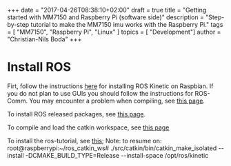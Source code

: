 +++
date        = "2017-04-26T08:38:10+02:00"
draft       = true
title       = "Getting started with MM7150 and Raspberry Pi (software side)"
description = "Step-by-step tutorial to make the MM7150 imu works with the Raspberry Pi."
tags        = [ "MM7150", "Raspberry Pi", "Linux" ]
topics      = [ "Development"]
author      = "Christian-Nils Boda"
+++

# Install ROS
Firt, follow the instructions [here][1] for installing ROS Kinetic on Raspbian. If you do not plan to use GUIs you should follow the instructions for ROS-Comm.
You may encounter a problem when compiling, see [this page][2].

To install ROS released packages, see [this page][3].

To compile and load the catkin workspace, see [this page][4]

To install the ros-tutorial, see [this][5];
Note: to resume on: root@raspberrypi:~/ros_catkin_ws# ./src/catkin/bin/catkin_make_isolated --install -DCMAKE_BUILD_TYPE=Release --install-space /opt/ros/kinetic

[1]: http://wiki.ros.org/ROSberryPi/Installing%20ROS%20Kinetic%20on%20the%20Raspberry%20Pi
[2]: http://answers.ros.org/question/219575/raspberry-pi2-roscpp-failed-during-indigo-installation/
[3]: http://wiki.ros.org/ROSberryPi/Installing%20ROS%20Kinetic%20on%20the%20Raspberry%20Pi#Adding_Released_Packages
[4]: http://wiki.ros.org/ROS/Tutorials/InstallingandConfiguringROSEnvironment#Create_a_ROS_Workspace
[5]: http://answers.ros.org/question/250738/cannot-download-ros-kinetic-ros-tutorials/